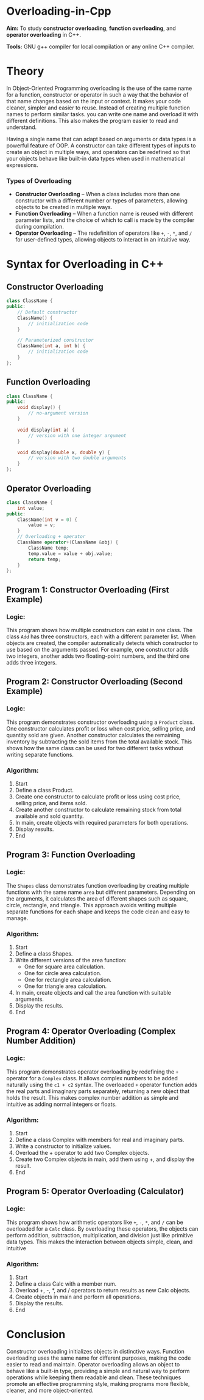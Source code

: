 # Overloading-in-Cpp
**Aim:**    To study **constructor overloading**, **function overloading**, and **operator overloading** in C++.

**Tools:**      GNU g++ compiler for local compilation or any online C++ compiler.
# Theory  
In Object-Oriented Programming overloading is the use of the same name for a function, constructor or operator in such a way that the behavior of that name changes based on the input or context. It makes your code cleaner, simpler and easier to reuse. Instead of creating multiple function names to perform similar tasks. you can write one name and overload it with different definitions. This also makes the program easier to read and understand.

Having a single name that can adapt based on arguments or data types is a powerful feature of OOP. A constructor can take different types of inputs to create an object in multiple ways, and operators can be redefined so that your objects behave like built-in data types when used in mathematical expressions.
### **Types of Overloading**
- **Constructor Overloading** – When a class includes more than one constructor with a different number or types of parameters, allowing objects to be created in multiple ways. 
- **Function Overloading** – When a function name is reused with different parameter lists, and the choice of which to call is made by the compiler during compilation. 
- **Operator Overloading** – The redefinition of operators like `+`, `-`, `*`, and `/` for user-defined types, allowing objects to interact in an intuitive way.

# Syntax for Overloading in C++
## **Constructor Overloading**
```cpp
class ClassName {
public:
    // Default constructor
    ClassName() {
        // initialization code
    }

    // Parameterized constructor
    ClassName(int a, int b) {
        // initialization code
    }
};
```
## **Function Overloading**
```cpp
class ClassName {
public:
    void display() {
        // no-argument version
    }

    void display(int a) {
        // version with one integer argument
    }

    void display(double x, double y) {
        // version with two double arguments
    }
};
```
## **Operator Overloading**
```cpp
class ClassName {
    int value;
public:
    ClassName(int v = 0) {
        value = v;
    }
    // Overloading + operator
    ClassName operator+(ClassName &obj) {
        ClassName temp;
        temp.value = value + obj.value;
        return temp;
    }
};

```
## **Program 1: Constructor Overloading (First Example)**  

### Logic:  
This program shows how multiple constructors can exist in one class. The class `Add` has three constructors, each with a different parameter list. When objects are created, the compiler automatically detects which constructor to use based on the arguments passed. For example, one constructor adds two integers, another adds two floating-point numbers, and the third one adds three integers.
## **Program 2: Constructor Overloading (Second Example)**  
### Logic:  
This program demonstrates constructor overloading using a `Product` class. One constructor calculates profit or loss when cost price, selling price, and quantity sold are given. Another constructor calculates the remaining inventory by subtracting the sold items from the total available stock. This shows how the same class can be used for two different tasks without writing separate functions.
### Algorithm:  
1. Start  
2. Define a class Product.  
3. Create one constructor to calculate profit or loss using cost price, selling price, and items sold.  
4. Create another constructor to calculate remaining stock from total available and sold quantity.  
5. In main, create objects with required parameters for both operations.  
6. Display results.  
7. End  
## **Program 3: Function Overloading**
### Logic:  
The `Shapes` class demonstrates function overloading by creating multiple functions with the same name `area` but different parameters. Depending on the arguments, it calculates the area of different shapes such as square, circle, rectangle, and triangle. This approach avoids writing multiple separate functions for each shape and keeps the code clean and easy to manage.
### Algorithm:  
1. Start  
2. Define a class Shapes.  
3. Write different versions of the area function:  
   - One for square area calculation.  
   - One for circle area calculation.  
   - One for rectangle area calculation.  
   - One for triangle area calculation.  
4. In main, create objects and call the area function with suitable arguments.  
5. Display the results.  
6. End  
## **Program 4: Operator Overloading (Complex Number Addition)**  
### Logic:  
This program demonstrates operator overloading by redefining the `+` operator for a `Complex` class. It allows complex numbers to be added naturally using the `c1 + c2` syntax. The overloaded `+` operator function adds the real parts and imaginary parts separately, returning a new object that holds the result. This makes complex number addition as simple and intuitive as adding normal integers or floats.
### Algorithm:  
1. Start  
2. Define a class Complex with members for real and imaginary parts.  
3. Write a constructor to initialize values.  
4. Overload the + operator to add two Complex objects.  
5. Create two Complex objects in main, add them using +, and display the result.  
6. End
## **Program 5: Operator Overloading (Calculator)**  
### Logic:  
This program shows how arithmetic operators like `+`, `-`, `*`, and `/` can be overloaded for a `Calc` class. By overloading these operators, the objects can perform addition, subtraction, multiplication, and division just like primitive data types. This makes the interaction between objects simple, clean, and intuitive
### Algorithm:  
1. Start  
2. Define a class Calc with a member num.  
3. Overload +, -, *, and / operators to return results as new Calc objects.  
4. Create objects in main and perform all operations.  
5. Display the results.  
6. End

# **Conclusion**  
Constructor overloading initializes objects in distinctive ways. Function overloading uses the same name for different purposes, making the code easier to read and maintain. Operator overloading allows an object to behave like a built-in type, providing a simple and natural way to perform operations while keeping them readable and clean. 
These techniques promote an effective programming style, making programs more flexible, cleaner, and more object-oriented.
